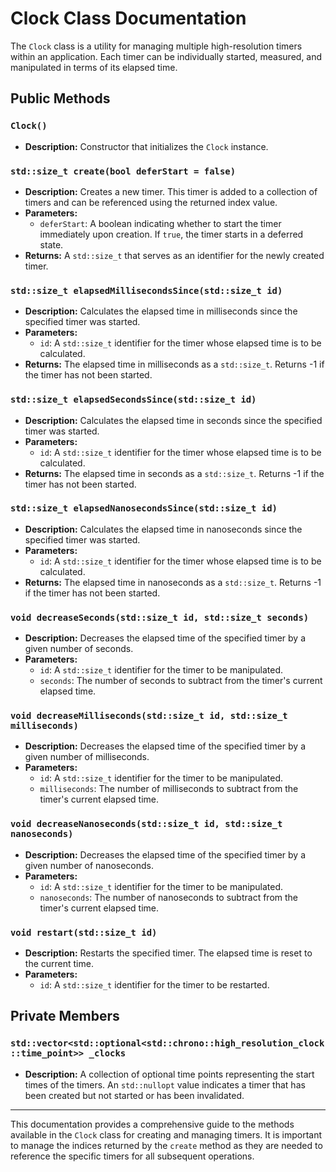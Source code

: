 # Clock Class Documentation

The `Clock` class is a utility for managing multiple high-resolution timers within an application. Each timer can be individually started, measured, and manipulated in terms of its elapsed time.

## Public Methods

### `Clock()`

- **Description:** Constructor that initializes the `Clock` instance.

### `std::size_t create(bool deferStart = false)`

- **Description:** Creates a new timer. This timer is added to a collection of timers and can be referenced using the returned index value.
- **Parameters:**
    - `deferStart`: A boolean indicating whether to start the timer immediately upon creation. If `true`, the timer starts in a deferred state.
- **Returns:** A `std::size_t` that serves as an identifier for the newly created timer.

### `std::size_t elapsedMillisecondsSince(std::size_t id)`

- **Description:** Calculates the elapsed time in milliseconds since the specified timer was started.
- **Parameters:**
    - `id`: A `std::size_t` identifier for the timer whose elapsed time is to be calculated.
- **Returns:** The elapsed time in milliseconds as a `std::size_t`. Returns -1 if the timer has not been started.

### `std::size_t elapsedSecondsSince(std::size_t id)`

- **Description:** Calculates the elapsed time in seconds since the specified timer was started.
- **Parameters:**
    - `id`: A `std::size_t` identifier for the timer whose elapsed time is to be calculated.
- **Returns:** The elapsed time in seconds as a `std::size_t`. Returns -1 if the timer has not been started.

### `std::size_t elapsedNanosecondsSince(std::size_t id)`

- **Description:** Calculates the elapsed time in nanoseconds since the specified timer was started.
- **Parameters:**
    - `id`: A `std::size_t` identifier for the timer whose elapsed time is to be calculated.
- **Returns:** The elapsed time in nanoseconds as a `std::size_t`. Returns -1 if the timer has not been started.

### `void decreaseSeconds(std::size_t id, std::size_t seconds)`

- **Description:** Decreases the elapsed time of the specified timer by a given number of seconds.
- **Parameters:**
    - `id`: A `std::size_t` identifier for the timer to be manipulated.
    - `seconds`: The number of seconds to subtract from the timer's current elapsed time.

### `void decreaseMilliseconds(std::size_t id, std::size_t milliseconds)`

- **Description:** Decreases the elapsed time of the specified timer by a given number of milliseconds.
- **Parameters:**
    - `id`: A `std::size_t` identifier for the timer to be manipulated.
    - `milliseconds`: The number of milliseconds to subtract from the timer's current elapsed time.

### `void decreaseNanoseconds(std::size_t id, std::size_t nanoseconds)`

- **Description:** Decreases the elapsed time of the specified timer by a given number of nanoseconds.
- **Parameters:**
    - `id`: A `std::size_t` identifier for the timer to be manipulated.
    - `nanoseconds`: The number of nanoseconds to subtract from the timer's current elapsed time.

### `void restart(std::size_t id)`

- **Description:** Restarts the specified timer. The elapsed time is reset to the current time.
- **Parameters:**
    - `id`: A `std::size_t` identifier for the timer to be restarted.

## Private Members

### `std::vector<std::optional<std::chrono::high_resolution_clock::time_point>> _clocks`

- **Description:** A collection of optional time points representing the start times of the timers. An `std::nullopt` value indicates a timer that has been created but not started or has been invalidated.

---

This documentation provides a comprehensive guide to the methods available in the `Clock` class for creating and managing timers. It is important to manage the indices returned by the `create` method as they are needed to reference the specific timers for all subsequent operations.